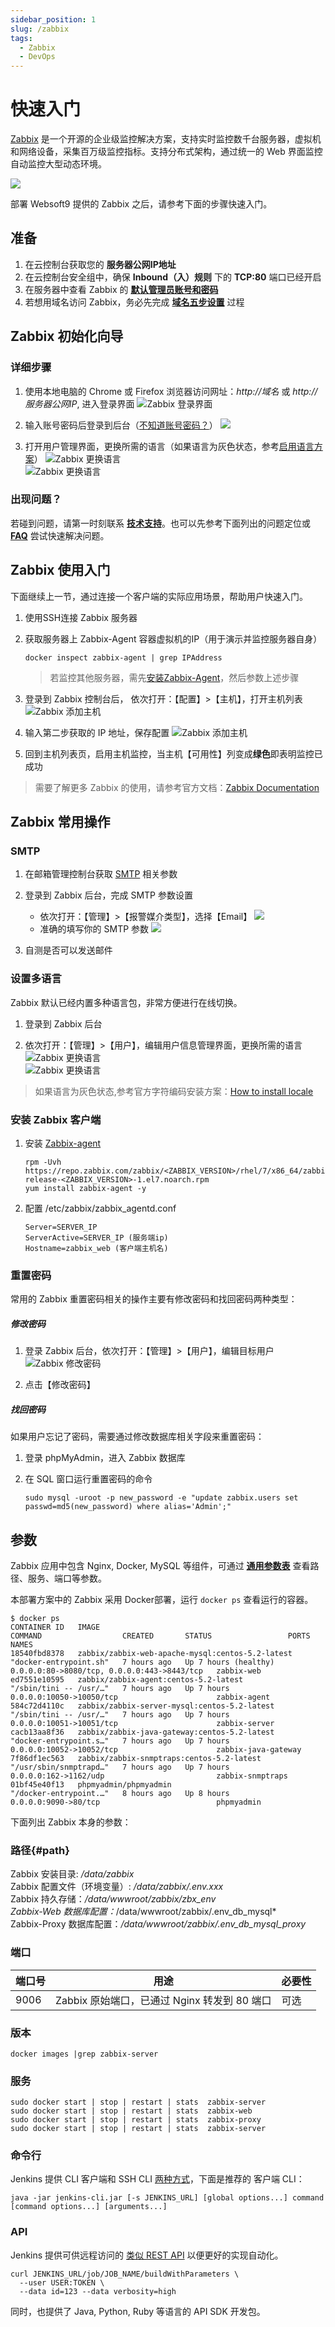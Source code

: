 ```yaml
---
sidebar_position: 1
slug: /zabbix
tags:
  - Zabbix 
  - DevOps
---
```


# 快速入门

[Zabbix](https://www.zabbix.com/cn) 是一个开源的企业级监控解决方案，支持实时监控数千台服务器，虚拟机和网络设备，采集百万级监控指标。支持分布式架构，通过统一的 Web 界面监控自动监控大型动态环境。

![](https://libs.websoft9.com/Websoft9/DocsPicture/zh/zabbix/zabbix-gui-websoft9.png)


部署 Websoft9 提供的 Zabbix 之后，请参考下面的步骤快速入门。

## 准备

1. 在云控制台获取您的 **服务器公网IP地址** 
2. 在云控制台安全组中，确保 **Inbound（入）规则** 下的 **TCP:80** 端口已经开启
3. 在服务器中查看 Zabbix 的 **[默认管理员账号和密码](./setup/credentials#getpw)**  
4. 若想用域名访问  Zabbix，务必先完成 **[域名五步设置](./dns#domain)** 过程


## Zabbix 初始化向导

### 详细步骤

1. 使用本地电脑的 Chrome 或 Firefox 浏览器访问网址：*http://域名* 或 *http://服务器公网IP*, 进入登录界面
   ![Zabbix 登录界面](https://libs.websoft9.com/Websoft9/DocsPicture/zh/zabbix/zabbix-login-websoft9.png)

2. 输入账号密码后登录到后台（[不知道账号密码？](#账号密码)）
   ![](https://libs.websoft9.com/Websoft9/DocsPicture/zh/zabbix/zabbix-dashboard-websoft9.png)

3. 打开用户管理界面，更换所需的语言（如果语言为灰色状态，参考[启用语言方案](/zh/solution-more.md#zabbix-多语言)）
   ![Zabbix 更换语言](https://libs.websoft9.com/Websoft9/DocsPicture/en/zabbix/zabbix-changelang-websoft9.png)  
   ![Zabbix 更换语言](https://libs.websoft9.com/Websoft9/DocsPicture/zh/zabbix/zabbix-dashboardzh-websoft9.png)

### 出现问题？

若碰到问题，请第一时刻联系 **[技术支持](./helpdesk)**。也可以先参考下面列出的问题定位或  **[FAQ](./faq#setup)** 尝试快速解决问题。

## Zabbix 使用入门

下面继续上一节，通过连接一个客户端的实际应用场景，帮助用户快速入门。  

1. 使用SSH连接 Zabbix 服务器

2. 获取服务器上 Zabbix-Agent 容器虚拟机的IP（用于演示并监控服务器自身）
   ```
   docker inspect zabbix-agent | grep IPAddress
   ```
   > 若监控其他服务器，需先[安装Zabbix-Agent](#安装客户端)，然后参数上述步骤

3. 登录到 Zabbix 控制台后， 依次打开：【配置】>【主机】，打开主机列表
   ![Zabbix 添加主机](https://libs.websoft9.com/Websoft9/DocsPicture/zh/zabbix/zabbix-edithost001-websoft9.png)

4. 输入第二步获取的 IP 地址，保存配置
   ![Zabbix 添加主机](https://libs.websoft9.com/Websoft9/DocsPicture/zh/zabbix/zabbix-edithost002-websoft9.png)

5. 回到主机列表页，启用主机监控，当主机【可用性】列变成**绿色**即表明监控已成功

> 需要了解更多 Zabbix 的使用，请参考官方文档：[Zabbix Documentation](https://www.zabbix.com/documentation/current/)

## Zabbix 常用操作

### SMTP

1. 在邮箱管理控制台获取 [SMTP](./automation/smtp) 相关参数

2. 登录到 Zabbix 后台，完成 SMTP 参数设置  
  
   - 依次打开：【管理】>【报警媒介类型】，选择【Email】
     ![](https://libs.websoft9.com/Websoft9/DocsPicture/zh/zabbix/zabbix-opensmtp-websoft9.png)
   - 准确的填写你的 SMTP 参数
     ![](https://libs.websoft9.com/Websoft9/DocsPicture/zh/zabbix/zabbix-smtpsetting-websoft9.png) 

3. 自测是否可以发送邮件

### 设置多语言

Zabbix 默认已经内置多种语言包，非常方便进行在线切换。

1. 登录到 Zabbix 后台

2. 依次打开：【管理】>【用户】，编辑用户信息管理界面，更换所需的语言
   ![Zabbix 更换语言](https://libs.websoft9.com/Websoft9/DocsPicture/en/zabbix/zabbix-changelang-websoft9.png)  
   ![Zabbix 更换语言](https://libs.websoft9.com/Websoft9/DocsPicture/zh/zabbix/zabbix-dashboardzh-websoft9.png)

> 如果语言为灰色状态,参考官方字符编码安装方案：[How to install locale](https://zabbix.org/wiki/How_to/install_locale)

### 安装 Zabbix 客户端

1. 安装 [Zabbix-agent](https://www.zabbix.com/download?zabbix=5.0&os_distribution=centos&os_version=7&db=mysql&ws=apache) 
   ```shell
   rpm -Uvh https://repo.zabbix.com/zabbix/<ZABBIX_VERSION>/rhel/7/x86_64/zabbix-release-<ZABBIX_VERSION>-1.el7.noarch.rpm
   yum install zabbix-agent -y
   ```

2. 配置 /etc/zabbix/zabbix_agentd.conf
   ```
   Server=SERVER_IP   
   ServerActive=SERVER_IP (服务端ip)   
   Hostname=zabbix_web (客户端主机名)   
   ```

### 重置密码

常用的 Zabbix 重置密码相关的操作主要有修改密码和找回密码两种类型：

##### 修改密码

1. 登录 Zabbix 后台，依次打开：【管理】>【用户】，编辑目标用户
  ![Zabbix 修改密码](https://libs.websoft9.com/Websoft9/DocsPicture/zh/zabbix/zabbix-modifypw-websoft9.png)

2. 点击【修改密码】

##### 找回密码

如果用户忘记了密码，需要通过修改数据库相关字段来重置密码：

1. 登录 phpMyAdmin，进入 Zabbix 数据库

2. 在 SQL 窗口运行重置密码的命令
   ```
   sudo mysql -uroot -p new_password -e "update zabbix.users set passwd=md5(new_password) where alias='Admin';"
   ```


## 参数

Zabbix 应用中包含 Nginx, Docker, MySQL 等组件，可通过 **[通用参数表](./setup/parameter)** 查看路径、服务、端口等参数。  

本部署方案中的 Zabbix 采用 Docker部署，运行 `docker ps` 查看运行的容器。

```
$ docker ps
CONTAINER ID   IMAGE                                              COMMAND                  CREATED       STATUS                 PORTS                                         NAMES
18540fbd8378   zabbix/zabbix-web-apache-mysql:centos-5.2-latest   "docker-entrypoint.sh"   7 hours ago   Up 7 hours (healthy)   0.0.0.0:80->8080/tcp, 0.0.0.0:443->8443/tcp   zabbix-web
ed7551e10595   zabbix/zabbix-agent:centos-5.2-latest              "/sbin/tini -- /usr/…"   7 hours ago   Up 7 hours             0.0.0.0:10050->10050/tcp                      zabbix-agent
584c72d4110c   zabbix/zabbix-server-mysql:centos-5.2-latest       "/sbin/tini -- /usr/…"   7 hours ago   Up 7 hours             0.0.0.0:10051->10051/tcp                      zabbix-server
cacb13aa8f36   zabbix/zabbix-java-gateway:centos-5.2-latest       "docker-entrypoint.s…"   7 hours ago   Up 7 hours             0.0.0.0:10052->10052/tcp                      zabbix-java-gateway
7f86df1ec563   zabbix/zabbix-snmptraps:centos-5.2-latest          "/usr/sbin/snmptrapd…"   7 hours ago   Up 7 hours             0.0.0.0:162->1162/udp                         zabbix-snmptraps
01bf45e40f13   phpmyadmin/phpmyadmin                              "/docker-entrypoint.…"   8 hours ago   Up 8 hours             0.0.0.0:9090->80/tcp                          phpmyadmin

```

下面列出 Zabbix 本身的参数：

### 路径{#path}

Zabbix 安装目录: */data/zabbix*  
Zabbix 配置文件（环境变量）: */data/zabbix/.env.xxx*    
Zabbix 持久存储：*/data/wwwroot/zabbix/zbx_env  
Zabbix-Web 数据库配置：*/data/wwwroot/zabbix/.env_db_mysql*  
Zabbix-Proxy 数据库配置：*/data/wwwroot/zabbix/.env_db_mysql_proxy*   


### 端口

| 端口号 | 用途                                          | 必要性 |
| ------ | --------------------------------------------- | ------ |
| 9006   | Zabbix 原始端口，已通过 Nginx 转发到 80 端口 | 可选   |


### 版本

```shell
docker images |grep zabbix-server
```

### 服务

```shell
sudo docker start | stop | restart | stats  zabbix-server
sudo docker start | stop | restart | stats  zabbix-web
sudo docker start | stop | restart | stats  zabbix-proxy
sudo docker start | stop | restart | stats  zabbix-server
```

### 命令行

Jenkins 提供 CLI 客户端和 SSH CLI [两种方式](https://www.jenkins.io/zh/doc/book/managing/cli/)，下面是推荐的 客户端 CLI：

```shell
java -jar jenkins-cli.jar [-s JENKINS_URL] [global options...] command [command options...] [arguments...]
```

### API

Jenkins 提供可供远程访问的 [类似 REST API](https://www.jenkins.io/doc/book/using/remote-access-api/) 以便更好的实现自动化。
```
curl JENKINS_URL/job/JOB_NAME/buildWithParameters \
  --user USER:TOKEN \
  --data id=123 --data verbosity=high
```

同时，也提供了 Java, Python, Ruby 等语言的 API SDK 开发包。 

